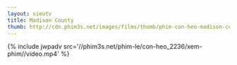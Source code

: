 ```yaml
---
layout: sieutv
title: Madison County
thumb: http://cdn.phim3s.net/images/films/thumb/phim-con-heo-madison-county-2011.jpg
---
```

{% include jwpadv src='//phim3s.net/phim-le/con-heo_2236/xem-phim//video.mp4' %}